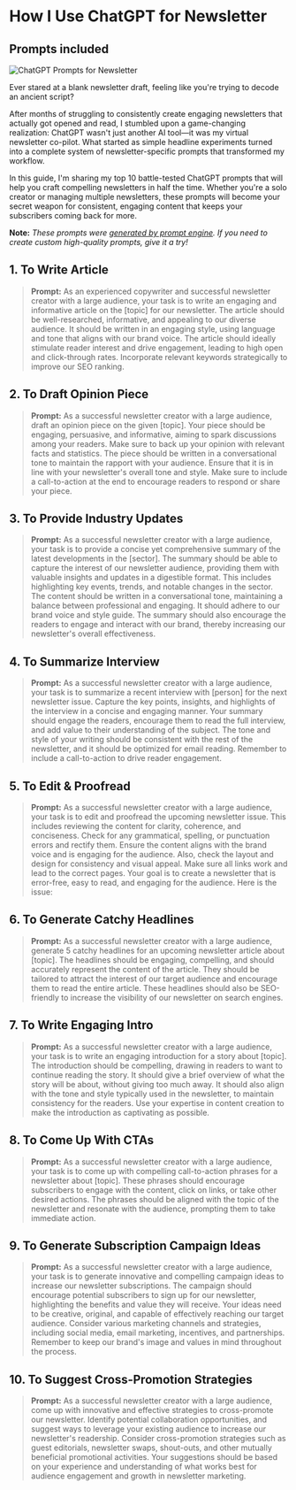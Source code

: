 # How I Use ChatGPT for Newsletter
## Prompts included

![ChatGPT Prompts for Newsletter](https://cdn.sanity.io/images/zc1yyogj/production/36f7584d721b8223d480bfcb30dc6098d0a57415-1200x630.png?w=1200&q=100)

Ever stared at a blank newsletter draft, feeling like you're trying to decode an ancient script?

After months of struggling to consistently create engaging newsletters that actually got opened and read, I stumbled upon a game-changing realization: ChatGPT wasn't just another AI tool—it was my virtual newsletter co-pilot. What started as simple headline experiments turned into a complete system of newsletter-specific prompts that transformed my workflow.

In this guide, I'm sharing my top 10 battle-tested ChatGPT prompts that will help you craft compelling newsletters in half the time. Whether you're a solo creator or managing multiple newsletters, these prompts will become your secret weapon for consistent, engaging content that keeps your subscribers coming back for more.

**Note:** *These prompts were [generated by prompt engine](https://www.promptengine.cc). If you need to create custom high-quality prompts, give it a try!*

## 1. To Write Article

> **Prompt:** As an experienced copywriter and successful newsletter creator with a large audience, your task is to write an engaging and informative article on the [topic] for our newsletter. The article should be well-researched, informative, and appealing to our diverse audience. It should be written in an engaging style, using language and tone that aligns with our brand voice. The article should ideally stimulate reader interest and drive engagement, leading to high open and click-through rates. Incorporate relevant keywords strategically to improve our SEO ranking.

## 2. To Draft Opinion Piece

> **Prompt:** As a successful newsletter creator with a large audience, draft an opinion piece on the given [topic]. Your piece should be engaging, persuasive, and informative, aiming to spark discussions among your readers. Make sure to back up your opinion with relevant facts and statistics. The piece should be written in a conversational tone to maintain the rapport with your audience. Ensure that it is in line with your newsletter's overall tone and style. Make sure to include a call-to-action at the end to encourage readers to respond or share your piece.

## 3. To Provide Industry Updates

> **Prompt:** As a successful newsletter creator with a large audience, your task is to provide a concise yet comprehensive summary of the latest developments in the [sector]. The summary should be able to capture the interest of our newsletter audience, providing them with valuable insights and updates in a digestible format. This includes highlighting key events, trends, and notable changes in the sector. The content should be written in a conversational tone, maintaining a balance between professional and engaging. It should adhere to our brand voice and style guide. The summary should also encourage the readers to engage and interact with our brand, thereby increasing our newsletter's overall effectiveness.

## 4. To Summarize Interview

> **Prompt:** As a successful newsletter creator with a large audience, your task is to summarize a recent interview with [person] for the next newsletter issue. Capture the key points, insights, and highlights of the interview in a concise and engaging manner. Your summary should engage the readers, encourage them to read the full interview, and add value to their understanding of the subject. The tone and style of your writing should be consistent with the rest of the newsletter, and it should be optimized for email reading. Remember to include a call-to-action to drive reader engagement.

## 5. To Edit & Proofread

> **Prompt:** As a successful newsletter creator with a large audience, your task is to edit and proofread the upcoming newsletter issue. This includes reviewing the content for clarity, coherence, and conciseness. Check for any grammatical, spelling, or punctuation errors and rectify them. Ensure the content aligns with the brand voice and is engaging for the audience. Also, check the layout and design for consistency and visual appeal. Make sure all links work and lead to the correct pages. Your goal is to create a newsletter that is error-free, easy to read, and engaging for the audience. Here is the issue:

## 6. To Generate Catchy Headlines

> **Prompt:** As a successful newsletter creator with a large audience, generate 5 catchy headlines for an upcoming newsletter article about [topic]. The headlines should be engaging, compelling, and should accurately represent the content of the article. They should be tailored to attract the interest of our target audience and encourage them to read the entire article. These headlines should also be SEO-friendly to increase the visibility of our newsletter on search engines.

## 7. To Write Engaging Intro

> **Prompt:** As a successful newsletter creator with a large audience, your task is to write an engaging introduction for a story about [topic]. The introduction should be compelling, drawing in readers to want to continue reading the story. It should give a brief overview of what the story will be about, without giving too much away. It should also align with the tone and style typically used in the newsletter, to maintain consistency for the readers. Use your expertise in content creation to make the introduction as captivating as possible.

## 8. To Come Up With CTAs

> **Prompt:** As a successful newsletter creator with a large audience, your task is to come up with compelling call-to-action phrases for a newsletter about [topic]. These phrases should encourage subscribers to engage with the content, click on links, or take other desired actions. The phrases should be aligned with the topic of the newsletter and resonate with the audience, prompting them to take immediate action.

## 9. To Generate Subscription Campaign Ideas

> **Prompt:** As a successful newsletter creator with a large audience, your task is to generate innovative and compelling campaign ideas to increase our newsletter subscriptions. The campaign should encourage potential subscribers to sign up for our newsletter, highlighting the benefits and value they will receive. Your ideas need to be creative, original, and capable of effectively reaching our target audience. Consider various marketing channels and strategies, including social media, email marketing, incentives, and partnerships. Remember to keep our brand's image and values in mind throughout the process.

## 10. To Suggest Cross-Promotion Strategies

> **Prompt:** As a successful newsletter creator with a large audience, come up with innovative and effective strategies to cross-promote our newsletter. Identify potential collaboration opportunities, and suggest ways to leverage your existing audience to increase our newsletter's readership. Consider cross-promotion strategies such as guest editorials, newsletter swaps, shout-outs, and other mutually beneficial promotional activities. Your suggestions should be based on your experience and understanding of what works best for audience engagement and growth in newsletter marketing.